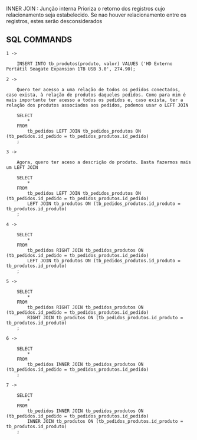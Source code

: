 INNER JOIN :    Junção interna
    Prioriza o retorno dos registros cujo relacionamento seja estabelecido. Se nao houver relacionamento entre os registros, estes serão desconsiderados


## SQL COMMANDS

    1 ->

        INSERT INTO tb_produtos(produto, valor) VALUES ('HD Externo Portátil Seagate Expansion 1TB USB 3.0', 274.90);

    2 ->

        Quero ter acesso a uma relação de todos os pedidos conectados, caso exista, à relação de produtos daqueles pedidos. Como para mim é mais importante ter acesso a todos os pedidos e, caso exista, ter a relação dos produtos associados aos pedidos, podemos usar o LEFT JOIN

        SELECT
            *
        FROM 
            tb_pedidos LEFT JOIN tb_pedidos_produtos ON (tb_pedidos.id_pedido = tb_pedidos_produtos.id_pedido)
        ;

    3 -> 
        
        Agora, quero ter aceso a descrição do produto. Basta fazermos mais um LEFT JOIN

        SELECT
            *
        FROM 
            tb_pedidos LEFT JOIN tb_pedidos_produtos ON (tb_pedidos.id_pedido = tb_pedidos_produtos.id_pedido)
            LEFT JOIN tb_produtos ON (tb_pedidos_produtos.id_produto = tb_produtos.id_produto)
        ;

    4 ->
        
        SELECT
            *
        FROM 
            tb_pedidos RIGHT JOIN tb_pedidos_produtos ON (tb_pedidos.id_pedido = tb_pedidos_produtos.id_pedido)
            LEFT JOIN tb_produtos ON (tb_pedidos_produtos.id_produto = tb_produtos.id_produto)
        ;
    
    5 ->
        
        SELECT
            *
        FROM 
            tb_pedidos RIGHT JOIN tb_pedidos_produtos ON (tb_pedidos.id_pedido = tb_pedidos_produtos.id_pedido)
            RIGHT JOIN tb_produtos ON (tb_pedidos_produtos.id_produto = tb_produtos.id_produto)
        ;
    
    6 ->
        
        SELECT
            *
        FROM 
            tb_pedidos INNER JOIN tb_pedidos_produtos ON (tb_pedidos.id_pedido = tb_pedidos_produtos.id_pedido)
        ;
    
    7 ->

        SELECT 
            *
        FROM
            tb_pedidos INNER JOIN tb_pedidos_produtos ON (tb_pedidos.id_pedido = tb_pedidos_produtos.id_pedido)
            INNER JOIN tb_produtos ON (tb_pedidos_produtos.id_produto = tb_produtos.id_produto)
        ;